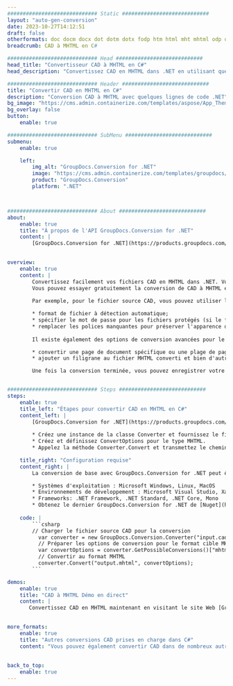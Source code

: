 ```yaml
---
############################# Static ############################
layout: "auto-gen-conversion"
date: 2023-10-27T14:12:51
draft: false
otherformats: doc docm docx dot dotm dotx fodp htm html mht mhtml odp odt otp pot potm potx pps ppsm ppsx ppt pptm pptx rtf
breadcrumb: CAD à MHTML en C#

############################# Head ############################
head_title: "Convertisseur CAD à MHTML en C#"
head_description: "Convertissez CAD en MHTML dans .NET en utilisant quelques lignes de code. Utilisez l'API de conversion de documents GroupDocs pour convertir plus de 160 formats de fichiers."

############################# Header ############################
title: "Convertir CAD en MHTML en C#"
description: "Conversion CAD à MHTML avec quelques lignes de code .NET"
bg_image: "https://cms.admin.containerize.com/templates/aspose/App_Themes/V3/images/bg/header1.png"
bg_overlay: false
button:
    enable: true

############################# SubMenu ############################
submenu:
    enable: true

    left:
        img_alt: "GroupDocs.Conversion for .NET"
        image: "https://cms.admin.containerize.com/templates/groupdocs/images/product-logos/90x90-noborder/groupdocs-conversion-net.png"
        product: "GroupDocs.Conversion"
        platform: ".NET"



############################# About ############################
about:
    enable: true
    title: "À propos de l'API GroupDocs.Conversion for .NET"
    content: |
        [GroupDocs.Conversion for .NET](https://products.groupdocs.com/conversion/net/) peut être utilisé pour convertir Microsoft Word, Excel, PowerPoint, PDF, Visio et d'autres formats. GroupDocs.Conversion est une API autonome adaptée aux systèmes back-end et internes nécessitant des performances élevées. Il ne dépend d'aucun logiciel tel que Microsoft ou Open Office.
    

overview:
    enable: true
    content: |
        Convertissez facilement vos fichiers CAD en MHTML dans .NET. Vous pouvez utiliser seulement quelques lignes de code C# dans n'importe quelle plate-forme de votre choix comme - Windows, Linux, macOS.
        Vous pouvez essayer gratuitement la conversion de CAD à MHTML et évaluer la qualité des résultats de conversion. En plus des scénarios de conversion de fichiers simples, vous pouvez essayer des options plus avancées pour charger le fichier source CAD et pour enregistrer le résultat de sortie MHTML. 
        
        Par exemple, pour le fichier source CAD, vous pouvez utiliser les options de chargement suivantes :

        * format de fichier à détection automatique;
        * spécifier le mot de passe pour les fichiers protégés (si le format de fichier le prend en charge);
        * remplacer les polices manquantes pour préserver l'apparence du document.
        
        Il existe également des options de conversion avancées pour le fichier MHTML :

        * convertir une page de document spécifique ou une plage de pages;
        * ajouter un filigrane au fichier MHTML converti et bien d'autres.

        Une fois la conversion terminée, vous pouvez enregistrer votre fichier MHTML dans le chemin du fichier local ou dans tout stockage tiers tel que FTP, Amazon S3, Google Drive, Dropbox, etc. Veuillez noter - pour convertir CAD en MHTML aucun logiciel supplémentaire n'est nécessaire - comme MS Office, Open Office, Adobe Acrobat Reader, etc.


############################# Steps ############################
steps:
    enable: true
    title_left: "Étapes pour convertir CAD en MHTML en C#"
    content_left: |
        [GroupDocs.Conversion for .NET](https://products.groupdocs.com/conversion/net/) permet aux développeurs de convertir facilement un fichier CAD en MHTML avec quelques lignes de code.
        
        * Créez une instance de la classe Converter et fournissez le fichier CAD avec le chemin complet
        * Créez et définissez ConvertOptions pour le type MHTML.
        * Appelez la méthode Converter.Convert et transmettez le chemin complet et le format (MHTML) en tant que paramètre

    title_right: "Configuration requise"
    content_right: |
        La conversion de base avec GroupDocs.Conversion for .NET peut être effectuée en quelques étapes simples. Nos API sont prises en charge sur toutes les principales plates-formes et systèmes d'exploitation. Avant d'exécuter le code ci-dessous, assurez-vous que les prérequis suivants sont installés sur votre système.

        * Systèmes d'exploitation : Microsoft Windows, Linux, MacOS
        * Environnements de développement : Microsoft Visual Studio, Xamarin, MonoDevelop
        * Frameworks: .NET Framework, .NET Standard, .NET Core, Mono
        * Obtenez le dernier GroupDocs.Conversion for .NET de [Nuget](https://www.nuget.org/packages/groupdocs.conversion)
         
    code: |
        ```csharp    
        // Charger le fichier source CAD pour la conversion
          var converter = new GroupDocs.Conversion.Converter("input.cad");
          // Préparer les options de conversion pour le format cible MHTML
          var convertOptions = converter.GetPossibleConversions()["mhtml"].ConvertOptions;
          // Convertir au format MHTML
          converter.Convert("output.mhtml", convertOptions);
        ```

demos:
    enable: true
    title: "CAD à MHTML Démo en direct"
    content: |
       Convertissez CAD en MHTML maintenant en visitant le site Web [GroupDocs.Conversion App](https://products.groupdocs.app/conversion/family). La démo en ligne présente les avantages suivants
          

more_formats:
    enable: true
    title: "Autres conversions CAD prises en charge dans C#"
    content: "Vous pouvez également convertir CAD dans de nombreux autres formats de fichiers. Veuillez consulter la liste ci-dessous."
       
       
back_to_top:
    enable: true
---
```

